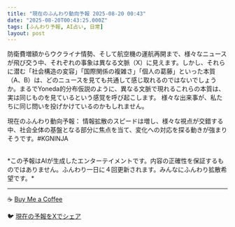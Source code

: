 ```yaml
---
title: "現在のふんわり動向予報 2025-08-20 00:43"
date: "2025-08-20T00:43:25.000Z"
tags: [ふんわり予報, AI占い, 日常]
layout: post
---
```


防衛費増額からウクライナ情勢、そして航空機の運航再開まで、様々なニュースが飛び交う中、それぞれの事象は異なる文脈（X）に見えます。しかし、それらに潜む「社会構造の変容」「国際関係の複雑さ」「個人の葛藤」といった本質（A、B）は、どのニュースを見ても共通して感じ取れるのではないでしょうか。まるでYoneda的分布仮説のように、異なる文脈で現れるこれらの本質は、実は同じものを見ているという感覚を呼び起こします。  様々な出来事が、私たちに同じ問いを投げかけているのかもしれません。


現在のふんわり動向予報：
情報拡散のスピードは増し、様々な視点が交錯する中、社会全体の基盤となる部分に焦点を当て、変化への対応を探る動きが強まりそうです。#KGNINJA

<br>
*この予報はAIが生成したエンターテイメントです。内容の正確性を保証するものではありません。ふんわり一日に４回更新されます。みんなにふんわり拡散希望です。*

---
☕️ [Buy Me a Coffee](https://www.buymeacoffee.com/kgninja)

🐦 [現在の予報をXでシェア](https://twitter.com/intent/tweet?text=%E7%8F%BE%E5%9C%A8%E3%81%AE%E3%81%B5%E3%82%93%E3%82%8F%E3%82%8A%E4%BA%88%E5%A0%B1%3A%20%E3%80%8C%E9%98%B2%E8%A1%9B%E8%B2%BB%E5%A2%97%E9%A1%8D%E3%81%8B%E3%82%89%E3%82%A6%E3%82%AF%E3%83%A9%E3%82%A4%E3%83%8A%E6%83%85%E5%8B%A2%E3%80%81%E3%81%9D%E3%81%97%E3%81%A6%E8%88%AA%E7%A9%BA%E6%A9%9F%E3%81%AE%E9%81%8B%E8%88%AA%E5%86%8D%E9%96%8B%E3%81%BE%E3%81%A7%E3%80%81%E6%A7%98%E3%80%85%E3%81%AA%E3%83%8B%E3%83%A5%E3%83%BC%E3%82%B9%E3%81%8C%E9%A3%9B%E3%81%B3%E4%BA%A4%E3%81%86%E4%B8%AD%E3%80%81%E3%81%9D%E3%82%8C%E3%81%9E%E3%82%8C%E3%81%AE%E4%BA%8B%E8%B1%A1%E3%81%AF%E7%95%B0%E3%81%AA%E3%82%8B%E6%96%87%E8%84%88%EF%BC%88X%EF%BC%89%E3%81%AB%E8%A6%8B%E3%81%88%E3%81%BE%E3%81%99%E3%80%82%E3%80%8D%23KGNINJA%20%E7%B6%9A%E3%81%8D%E3%81%AF%E3%83%96%E3%83%AD%E3%82%B0%E3%81%A7%EF%BC%81%F0%9F%91%87&url=https%3A%2F%2Fkg-ninja.github.io%2FFunwariyoso%2F)
